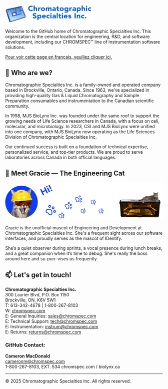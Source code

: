 <img src="../chromspec.png" alt="Chromatographic Specialties Inc. Logo" width="280"/>

Welcome to the GitHub home of Chromatographic Specialties Inc. This organization is the central location for engineering, R&D, and software development, including our CHROMSPEC™ line of instrumentation software solutions.

<a href="./fr.md">Pour voir cette page en français, veuillez cliquer ici.</a>

## 🧪 Who are we?

Chromatographic Specialties Inc. is a family-owned and operated company based in Brockville, Ontario, Canada. Since 1963, we’ve specialized in providing high-quality Gas & Liquid Chromatography and Sample Preparation consumables and instrumentation to the Canadian scientific community.

In 1998, MJS BioLynx Inc. was founded under the same roof to support the growing needs of Life Science researchers in Canada, with a focus on cell, molecular, and microbiology. In 2023, CSI and MJS BioLynx were unified into one company, with MJS BioLynx now operating as the Life Sciences Division of Chromatographic Specialties Inc.

Our continued success is built on a foundation of technical expertise, personalized service, and top-tier products. We are proud to serve laboratories across Canada in both official languages.

## 🐾 Meet Gracie — The Engineering Cat

<img src="../gracie.png" alt="Gracie the Engineering Cat" />

Gracie is the unofficial mascot of Engineering and Development at Chromatographic Specialties Inc. She's a frequent sight across our software interfaces, and proudly serves as the mascot of IDentify.

She’s a quiet observer during sprints, a vocal presence during lunch breaks, and a great companion when it’s time to debug. She's really the boss around here and su-purr-vises us frequently.


## 📫 Let's get in touch!

**Chromatographic Specialties Inc.**  
300 Laurier Blvd, P.O. Box 1150  
Brockville, ON, K6V 5W1  
T: 613-342-4678 | 1-800-267-8103  
W: [chromspec.com](https://chromspec.com)  
E: General Inquiries: [sales@chromspec.com](mailto:sales@chromspec.com)  
E: Technical Support: [tech@chromspec.com](mailto:tech@chromspec.com)  
E: Instrumentation: [instrum@chromspec.com](mailto:instrum@chromspec.com)  
E: Returns: [returns@chromspec.com](mailto:returns@chromspec.com)

### GitHub Contact:

**Cameron MacDonald**  
[cameronm@chromspec.com](mailto:cameronm@chromspec.com)  
1-800-267-8103, EXT. 534
chromspec.com / biolynx.ca


---

© 2025 Chromatographic Specialties Inc. All rights reserved.
